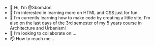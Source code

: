 - 👋 Hi, I’m @SbomJon
- 👀 I’m interested in learning more on HTML and CSS just for fun.
- 🌱 I’m currently learning how to make code by creating a little site; I'm also on the last days of the 3rd semester of my 5 years course in Architecture and Urbanism!
- 💞️ I’m looking to collaborate on ...
- 📫 How to reach me ...

<!---
SbomJon/SbomJon is a ✨ special ✨ repository because its `README.md` (this file) appears on your GitHub profile.
You can click the Preview link to take a look at your changes.
--->
